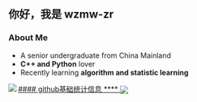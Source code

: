 <!--
**wzmw-zr/wzmw-zr** is a ✨ _special_ ✨ repository because its `README.md` (this file) appears on your GitHub profile.

Here are some ideas to get you started:

- 🔭 I’m currently working on ...
- 🌱 I’m currently learning ...
- 👯 I’m looking to collaborate on ...
- 🤔 I’m looking for help with ...
- 💬 Ask me about ...
- 📫 How to reach me: ...
- 😄 Pronouns: ...
- ⚡ Fun fact: ...
-->
## 你好，我是 wzmw-zr
### About Me
- A senior undergraduate from China Mainland
- **C++ and Python** lover
- Recently learning **algorithm and statistic learning** 
<a href="https://github.com/wzmw-zr">
#### github基础统计信息
****
  
  <img align="left" src="https://github-readme-stats.vercel.app/api?username=wzmw-zr&count_private=true&show_icons=true&theme=radical" />
</a>
<a href="https://github.com/wzmw-zr">
  <img align="center" src="https://github-readme-stats.vercel.app/api/top-langs/?username=wzmw-zr&layout=compact" />
</a>

